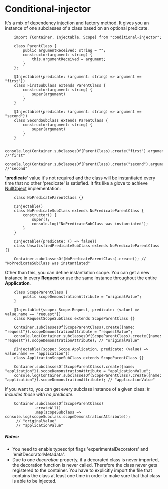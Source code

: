 # Conditional-injector
It's a mix of dependency injection and factory method.
It gives you an instance of one subclasses of a class based on an optional predicate.
```
    import {Container, Injectable, Scope} from "conditional-injector";
        
    class ParentClass {
        public argumentReceived: string = "";
        constructor(argument: string) {
            this.argumentReceived = argument;
        }
    };
    
    @Injectable({predicate: (argument: string) => argument == "first"})
    class FirstSubClass extends ParentClass {
        constructor(argument: string) {
            super(argument)
        }
    }
    
    @Injectable({predicate: (argument: string) => argument == "second"})
    class SecondSubClass extends ParentClass {
        constructor(argument: string) {
            super(argument)
        }
    }
    
    console.log(Container.subclassesOf(ParentClass).create("first").argumentReceived); //"first"
    console.log(Container.subclassesOf(ParentClass).create("second").argumentReceived); //"second" 
```
**'predicate**' value it's not required and the class will be instantiated every time that no other 'predicate' is satisfied.
It fits like a glove to achieve [NullObject](https://en.wikipedia.org/wiki/Null_object_pattern) implementation:
```
    class NoPredicateParentClass {}
    
    @Injectable()
    class NoPredicateSubClass extends NoPredicateParentClass {
        constructor() {
            super();
            console.log("NoPredicateSubClass was instantiated");
        }
    }
    
    @Injectable({predicate: () => false})
    class UnsatisfiedPredicateSubClass extends NoPredicateParentClass {}
    
    Container.subclassesOf(NoPredicateParentClass).create(); // "NoPredicateSubClass was instantiated"
```
Other than this, you can define instantiation scope.
You can get a new instance in every **Request** or use the same instance throughout the entire **Application**.  
```
    class ScopeParentClass {
        public scopeDemonstrationAttribute = "originalValue";
    }
    
    @Injectable({scope: Scope.Request, predicate: (value) => value.name == "request"})
    class RequestScopeSubClass extends ScopeParentClass {}
    
    Container.subclassesOf(ScopeParentClass).create({name: "request"}).scopeDemonstrationAttribute = "requestValue";
    console.log(Container.subclassesOf(ScopeParentClass).create({name: "request"}).scopeDemonstrationAttribute); // "originalValue"
    
    @Injectable({scope: Scope.Application, predicate: (value) => value.name == "application"})
    class ApplicationScopeSubClass extends ScopeParentClass {}
    
    Container.subclassesOf(ScopeParentClass).create({name: "application"}).scopeDemonstrationAttribute = "applicationValue";
    console.log(Container.subclassesOf(ScopeParentClass).create({name: "application"}).scopeDemonstrationAttribute); // "applicationValue"
```
If you want to, you can get every subclass instance of a given class:
*It includes those with no predicate*.
```
    Container.subclassesOf(ScopeParentClass)
             .createAll()
             .map(scopeSubclass => console.log(scopeSubclass.scopeDemonstrationAttribute));
     // "originalValue" 
     // "applicationValue"
``` 
##### Notes: 
-   You need to enable typescript flags 'experimentalDecorators' and 'emitDecoratorMetadata'.
-   Due to one *decoration* property, if a decorated class is never imported, the decoration function is never called. Therefore the class never gets registered to the container. You have to explicitly import the file that contains the class at least one time in order to make sure that that class is able to be injected.
